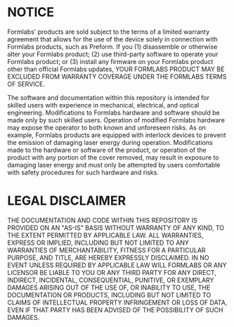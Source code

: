 # NOTICE
Formlabs' products are sold subject to the terms of a limited warranty agreement that allows for the use of the device solely in connection with Formlabs products, such as Preform. If you (1) disassemble or otherwise alter your Formlabs product; (2) use third-party software to operate your Formlabs product; or (3) install any firmware on your Formlabs product other than official Formlabs updates, YOUR FORMLABS PRODUCT MAY BE EXCLUDED FROM WARRANTY COVERAGE UNDER THE FORMLABS TERMS OF SERVICE.

The software and documentation within this repository is intended for skilled users with experience in mechanical, electrical, and optical engineering.  Modifications to Formlabs hardware and software should be made only by such skilled users. Operation of modified Formlabs hardware may expose the operator to both known and unforeseen risks.  As on example, Formlabs products are equipped with interlock devices to prevent the emission of damaging laser energy during operation. Modifications made to the hardware or software of the product, or operation of the product with any portion of the cover removed, may result in exposure to damaging laser energy and must only be attempted by users comfortable with safety procedures for such hardware and risks.

# LEGAL DISCLAIMER
THE DOCUMENTATION AND CODE WITHIN THIS REPOSITORY IS PROVIDED ON AN "AS-IS" BASIS WITHOUT WARRANTY OF ANY KIND, TO THE EXTENT PERMITTED BY APPLICABLE LAW. ALL WARRANTIES, EXPRESS OR IMPLIED, INCLUDING BUT NOT LIMITED TO ANY WARRANTIES OF MERCHANTABILITY, FITNESS FOR A PARTICULAR PURPOSE, AND TITLE, ARE HEREBY EXPRESSLY DISCLAIMED. IN NO EVENT UNLESS REQUIRED BY APPLICABLE LAW WILL FORMLABS OR ANY LICENSOR BE LIABLE TO YOU OR ANY THIRD PARTY FOR ANY DIRECT, INDIRECT, INCIDENTAL, CONSEQUENTIAL, PUNITIVE, OR EXEMPLARY DAMAGES ARISING OUT OF THE USE OF, OR INABILITY TO USE, THE DOCUMENTATION OR PRODUCTS, INCLUDING BUT NOT LIMITED TO CLAIMS OF INTELLECTUAL PROPERTY INFRINGEMENT OR LOSS OF DATA, EVEN IF THAT PARTY HAS BEEN ADVISED OF THE POSSIBILITY OF SUCH DAMAGES.
